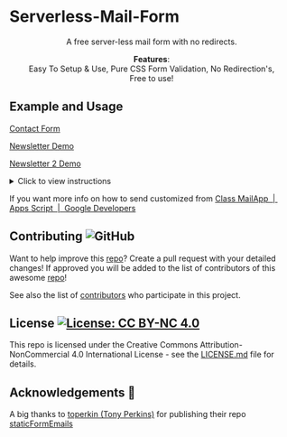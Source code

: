 # Serverless-Mail-Form
<div align="center">
A free server-less mail form with no redirects.

<b>Features</b>:<br> Easy To Setup & Use, Pure CSS Form Validation, No Redirection's, <br>
  Free to use!
</div>

## Example and Usage

[Contact Form](https://marketingpip.github.io/Serverless-Mail-Form/Contact-Form/)

[Newsletter Demo](https://marketingpip.github.io/Serverless-Mail-Form/Newsletter/)

[Newsletter 2  Demo](https://marketingpip.github.io/Serverless-Mail-Form/Newsletter-2/)

<details>
  <summary> Click to view instructions</summary>
  <br>
  
  <h3> Make a New Form</h3>
  
  <img src="https://github.com/toperkin/staticFormEmails/raw/master/newForm.png"></img>
  
  </details>

If you want more info on how to send customized from 
[Class MailApp  |  Apps Script  |  Google Developers](https://developers.google.com/apps-script/reference/mail/mail-app)




## Contributing ![GitHub](https://img.shields.io/github/contributors/MarketingPipeline/Python-In-The-Browser)

Want to help improve this [repo](https://github.com/MarketingPipeline/Python-In-The-Browser/)? Create a pull request with your detailed changes! If approved you will be added to the list of contributors of this awesome [repo](https://github.com/MarketingPipeline/Python-In-The-Browser/)!

See also the list of
[contributors](https://github.com/MarketingPipeline/Python-In-The-Browser/graphs/contributors) who
participate in this project.

## License <a href="https://github.com/MarketingPipeline/Python-In-The-Browser/blob/main/LICENSE"> <img alt="License: CC BY-NC 4.0" src="https://img.shields.io/badge/License-CC%20BY--NC%204.0-orange.svg"></img></a>


This repo is licensed under the Creative Commons Attribution-NonCommercial 4.0 International License - see the
[LICENSE.md](https://github.com/MarketingPipeline/Python-In-The-Browser/blob/main/LICENSE) file for
details.

## Acknowledgements 💙

A big thanks to [toperkin (Tony Perkins)](https://github.com/toperkin/) for publishing their repo [staticFormEmails](https://github.com/toperkin/staticFormEmails)
